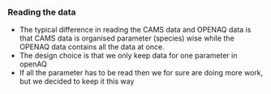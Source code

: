 ### Reading the data

- The typical difference in reading the CAMS data and OPENAQ data is that CAMS data is organised parameter (species) wise while the OPENAQ data contains all the data at once. 
- The design choice is that we only keep data for one parameter in openAQ 
- If all the parameter has to be read then we for sure are doing more work, but we decided to keep it this way